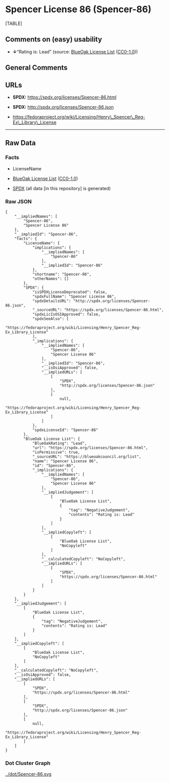 Spencer License 86 (Spencer-86)
===============================

[TABLE]

Comments on (easy) usability
----------------------------

-   **↓**“Rating is: Lead” (source: [BlueOak License
    List](https://blueoakcouncil.org/list "BlueOak License List")
    ([CC0-1.0](https://raw.githubusercontent.com/blueoakcouncil/blue-oak-list-npm-package/master/LICENSE "CC0-1.0")))

General Comments
----------------

URLs
----

-   **SPDX:** https://spdx.org/licenses/Spencer-86.html

-   **SPDX:** http://spdx.org/licenses/Spencer-86.json

-   https://fedoraproject.org/wiki/Licensing/Henry\_Spencer\_Reg-Ex\_Library\_License

------------------------------------------------------------------------

Raw Data
--------

### Facts

-   LicenseName

-   [BlueOak License
    List](https://blueoakcouncil.org/list "BlueOak License List")
    ([CC0-1.0](https://raw.githubusercontent.com/blueoakcouncil/blue-oak-list-npm-package/master/LICENSE "CC0-1.0"))

-   [SPDX](https://spdx.org/licenses/Spencer-86.html "SPDX") (all data
    \[in this repository\] is generated)

### Raw JSON

    {
        "__impliedNames": [
            "Spencer-86",
            "Spencer License 86"
        ],
        "__impliedId": "Spencer-86",
        "facts": {
            "LicenseName": {
                "implications": {
                    "__impliedNames": [
                        "Spencer-86"
                    ],
                    "__impliedId": "Spencer-86"
                },
                "shortname": "Spencer-86",
                "otherNames": []
            },
            "SPDX": {
                "isSPDXLicenseDeprecated": false,
                "spdxFullName": "Spencer License 86",
                "spdxDetailsURL": "http://spdx.org/licenses/Spencer-86.json",
                "_sourceURL": "https://spdx.org/licenses/Spencer-86.html",
                "spdxLicIsOSIApproved": false,
                "spdxSeeAlso": [
                    "https://fedoraproject.org/wiki/Licensing/Henry_Spencer_Reg-Ex_Library_License"
                ],
                "_implications": {
                    "__impliedNames": [
                        "Spencer-86",
                        "Spencer License 86"
                    ],
                    "__impliedId": "Spencer-86",
                    "__isOsiApproved": false,
                    "__impliedURLs": [
                        [
                            "SPDX",
                            "http://spdx.org/licenses/Spencer-86.json"
                        ],
                        [
                            null,
                            "https://fedoraproject.org/wiki/Licensing/Henry_Spencer_Reg-Ex_Library_License"
                        ]
                    ]
                },
                "spdxLicenseId": "Spencer-86"
            },
            "BlueOak License List": {
                "BlueOakRating": "Lead",
                "url": "https://spdx.org/licenses/Spencer-86.html",
                "isPermissive": true,
                "_sourceURL": "https://blueoakcouncil.org/list",
                "name": "Spencer License 86",
                "id": "Spencer-86",
                "_implications": {
                    "__impliedNames": [
                        "Spencer-86",
                        "Spencer License 86"
                    ],
                    "__impliedJudgement": [
                        [
                            "BlueOak License List",
                            {
                                "tag": "NegativeJudgement",
                                "contents": "Rating is: Lead"
                            }
                        ]
                    ],
                    "__impliedCopyleft": [
                        [
                            "BlueOak License List",
                            "NoCopyleft"
                        ]
                    ],
                    "__calculatedCopyleft": "NoCopyleft",
                    "__impliedURLs": [
                        [
                            "SPDX",
                            "https://spdx.org/licenses/Spencer-86.html"
                        ]
                    ]
                }
            }
        },
        "__impliedJudgement": [
            [
                "BlueOak License List",
                {
                    "tag": "NegativeJudgement",
                    "contents": "Rating is: Lead"
                }
            ]
        ],
        "__impliedCopyleft": [
            [
                "BlueOak License List",
                "NoCopyleft"
            ]
        ],
        "__calculatedCopyleft": "NoCopyleft",
        "__isOsiApproved": false,
        "__impliedURLs": [
            [
                "SPDX",
                "https://spdx.org/licenses/Spencer-86.html"
            ],
            [
                "SPDX",
                "http://spdx.org/licenses/Spencer-86.json"
            ],
            [
                null,
                "https://fedoraproject.org/wiki/Licensing/Henry_Spencer_Reg-Ex_Library_License"
            ]
        ]
    }

### Dot Cluster Graph

[../dot/Spencer-86.svg](../dot/Spencer-86.svg "../dot/Spencer-86.svg")
